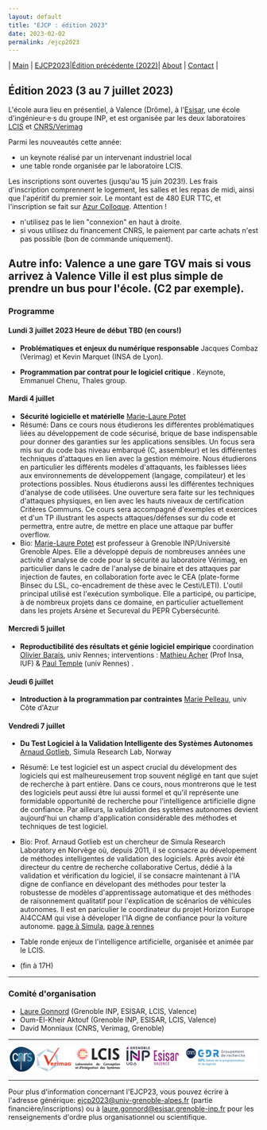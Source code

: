 ```yaml
---
layout: default
title: "EJCP : édition 2023"
date: 2023-02-02
permalink: /ejcp2023
---
```


| [Main](./index) | [EJCP2023](./ejcp2023)|[Édition précédente (2022)](./ejcp2022)| [About](./about) | [Contact](./contact) |


## Édition 2023 (3 au 7 juillet 2023)


L'école aura lieu en présentiel, à Valence (Drôme), à l'[Esisar](https://esisar.grenoble-inp.fr/), une école d'ingénieur·e·s du groupe INP, et est organisée par les deux laboratoires  [LCIS](https://lcis.grenoble-inp.fr/) et [CNRS/Verimag](https://www-verimag.imag.fr/)

Parmi les nouveautés cette année:
- un keynote réalisé par un intervenant industriel local
- une table ronde organisée par le laboratoire LCIS.

 Les inscriptions sont ouvertes (jusqu'au 15 juin 2023!). Les frais d'inscription comprennent le logement, les salles et les repas de midi, ainsi que l'apéritif du premier soir. Le montant est de 480 EUR TTC, et l'inscription se fait 
 sur [Azur Colloque](https://www.azur-colloque.fr/DR11/inscription/preinscription/269/fr). Attention !
 - n'utilisez pas le lien "connexion" en haut à droite.
 - si vous utilisez du financement CNRS, le paiement par carte achats n'est pas possible (bon de commande uniquement).
 
 Autre info: Valence a une gare TGV mais si vous arrivez à Valence Ville il est plus simple de prendre un bus pour l'école. (C2 par exemple).
---

### Programme


#### Lundi 3 juillet 2023 Heure de début TBD (en cours!)

  - **Problématiques et enjeux du numérique responsable** Jacques Combaz (Verimag) et Kevin Marquet (INSA de Lyon).

  - **Programmation par contrat pour le logiciel critique** . Keynote, Emmanuel Chenu, Thales group.

  
#### Mardi 4 juillet 
 - **Sécurité logicielle et matérielle** [Marie-Laure Potet](https://www-verimag.imag.fr/~potet/)
- Résumé: Dans ce cours nous étudierons les différentes problématiques liées au  développement de code sécurisé, brique de base indispensable pour donner des garanties sur les applications sensibles.  Un focus sera mis sur du code bas niveau embarqué (C, assembleur) et les différentes techniques d'attaques en lien avec la gestion mémoire. Nous étudierons en particulier les différents modèles d'attaquants, les faiblesses liées aux environnements de développement (langage, compilateur) et les protections possibles.  Nous étudierons aussi les  différentes techniques d'analyse de code utilisées. Une ouverture sera faite sur les techniques d'attaques physiques, en lien avec les hauts niveaux de certification Critères Communs. Ce cours sera accompagné d'exemples et exercices et d'un TP illustrant les aspects attaques/défenses sur du code et permettra, entre autre, de mettre en place une attaque par buffer overflow.
- Bio: [Marie-Laure Potet](https://www-verimag.imag.fr/~potet) est professeur à Grenoble INP/Université Grenoble Alpes. Elle a développé depuis de nombreuses années une activité d'analyse de code pour la sécurité au laboratoire Vérimag, en particulier dans le cadre de l'analyse de binaire et des attaques par injection de fautes, en collaboration forte avec le CEA (plate-forme Binsec du LSL, co-encadrement de thèse avec le Cesti/LETI).  L'outil principal utilisé est l'exécution symbolique. Elle a participé, ou participe, à de nombreux projets dans ce domaine, en particulier actuellement dans les projets Arsène et Secureval du PEPR Cybersécurité.


#### Mercredi 5 juillet 
  - **Reproductibilité des résultats et génie logiciel empirique** coordination [Olivier Barais](https://olivier.barais.fr/), univ Rennes; interventions : [Mathieu Acher](http://www.mathieuacher.com/) (Prof Insa, IUF) & [Paul Temple](https://templep.github.io/) (univ Rennes) .

#### Jeudi 6 juillet 

 - **Introduction à la programmation par contraintes** [Marie Pelleau](https://www.i3s.unice.fr/~mpelleau/), univ Côte d'Azur

#### Vendredi  7 juillet 

 - **Du Test Logiciel à la Validation Intelligente des Systèmes Autonomes** [Arnaud Gotlieb](https://www.simula.no/people/arnaud), Simula Research Lab, Norway
 - Résumé: Le test logiciel est un aspect crucial du dévelopment des logiciels qui est malheureusement trop souvent négligé en tant que sujet de recherche à part entière. Dans ce cours, nous montrerons que le test des logiciels peut aussi être lui aussi formel et qu'il représente une formidable opportunité de recherche pour l'intelligence artificielle digne de confiance. Par ailleurs, la validation des systèmes autonomes devient aujourd'hui un champ d'application considérable des méthodes et techniques de test logiciel.
 - Bio: Prof. Arnaud Gotlieb est un chercheur de Simula Research Laboratory en Norvège où, depuis 2011, il se consacre au dévelopement de méthodes intelligentes de validation des logiciels. Après avoir été directeur du centre de recherche collaborative Certus, dédié à la validation et vérification du logiciel, il se consacre maintenant à l'IA digne de confiance en dévelopant des méthodes pour tester la robustesse de modèles d'apprentissage automatique et des méthodes de raisonnement qualitatif pour l'explication de scénarios de véhicules autonomes. Il est en pariculier le coordinateur du projet Horizon Europe AI4CCAM qui vise à déveloper l'IA digne de confiance pour la voiture autonome. [page à Simula](https://www.simula.no/people/arnaud), [page à rennes](http://people.rennes.inria.fr/Arnaud.Gotlieb/)


 - Table ronde enjeux de l'intelligence artificielle, organisée et animée par le LCIS. 

 - (fin à 17H)
---
### Comité d'organisation
 * [Laure Gonnord](https://laure.gonnord.org/pro/) (Grenoble INP, ESISAR, LCIS, Valence)
 * Oum-El-Kheir Aktouf (Grenoble INP, ESISAR, LCIS, Valence)
 * David Monniaux (CNRS, Verimag, Grenoble)

---
![LOGO ALL](_logos/ejcp23_logos.png)

---
Pour plus d'information concernant l'EJCP23, vous pouvez écrire à l'adresse générique: [ejcp2023@univ-grenoble-alpes.fr](mailto:ejcp2023@univ-grenoble-alpes.fr) (partie financière/inscriptions) ou à  [laure.gonnord@esisar.grenoble-inp.fr](mailto:laure.gonnord@esisar.grenoble-inp.fr) pour les renseignements d'ordre plus organisationnel ou scientifique.

